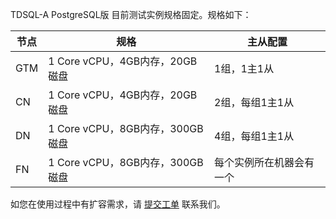 TDSQL-A PostgreSQL版 目前测试实例规格固定。规格如下：

| 节点 | 规格 | 主从配置 |
|---------|---------|---------|
| GTM | 1 Core vCPU，4GB内存，20GB磁盘   | 1组，1主1从 |
| CN   | 1 Core vCPU，4GB内存，20GB磁盘   | 2组，每组1主1从 |
| DN   | 1 Core vCPU，8GB内存，300GB磁盘 | 4组，每组1主1从 |
| FN   | 1 Core vCPU，8GB内存，300GB磁盘 | 每个实例所在机器会有一个 |

如您在使用过程中有扩容需求，请 [提交工单](https://console.cloud.tencent.com/workorder/category) 联系我们。

